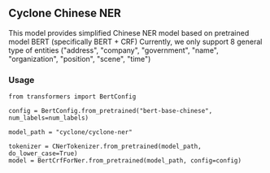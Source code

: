 ## Cyclone Chinese NER

This model provides simplified Chinese NER model based on pretrained model BERT (specifically BERT + CRF)
Currently, we only support 8 general type of entities ("address", "company", "government", "name", "organization", "position", "scene", "time")

### Usage
    from transformers import BertConfig

    config = BertConfig.from_pretrained("bert-base-chinese", num_labels=num_labels)

    model_path = "cyclone/cyclone-ner"

    tokenizer = CNerTokenizer.from_pretrained(model_path, do_lower_case=True)
    model = BertCrfForNer.from_pretrained(model_path, config=config)
